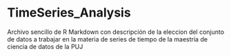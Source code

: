 # TimeSeries_Analysis
Archivo sencillo de R Markdown con descripción de la eleccion del conjunto de datos a trabajar en la materia de series de tiempo de la maestría de ciencia de datos de la PUJ
